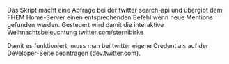 Das Skript macht eine Abfrage bei der twitter search-api und übergibt dem FHEM Home-Server einen entsprechenden Befehl wenn neue Mentions gefunden werden. Gesteuert wird damit die interaktive Weihnachtsbeleuchtung twitter.com/sternibirke

Damit es funktioniert, muss man bei twitter eigene Credentials auf der Developer-Seite beantragen (dev.twitter.com).
